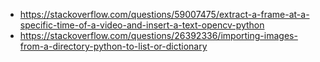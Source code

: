 - https://stackoverflow.com/questions/59007475/extract-a-frame-at-a-specific-time-of-a-video-and-insert-a-text-opencv-python  
- https://stackoverflow.com/questions/26392336/importing-images-from-a-directory-python-to-list-or-dictionary  
